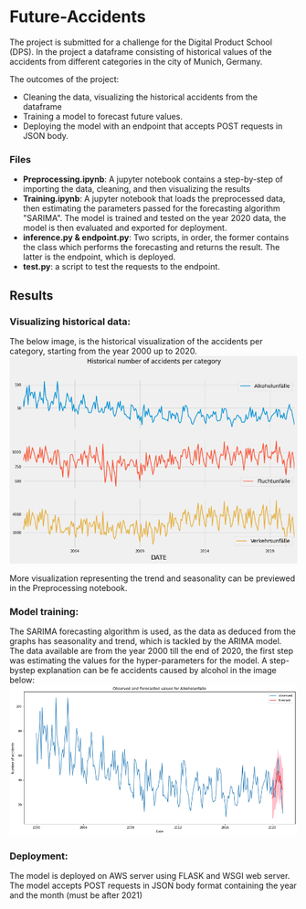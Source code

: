 # Future-Accidents

The project is submitted for a challenge for the Digital Product School (DPS). In the project a dataframe consisting of historical values of the accidents from different categories in the city of Munich, Germany.

 The outcomes of the project:
 - Cleaning the data,  visualizing the historical accidents from the dataframe
 - Training a model to forecast future values.
 - Deploying the model with an endpoint that accepts POST requests in JSON body.


### Files

 - **Preprocessing.ipynb**: A jupyter notebook contains a step-by-step of importing the data, cleaning, and then visualizing the results
 - **Training.ipynb**: A jupyter notebook that loads the preprocessed data, then estimating the parameters passed for the forecasting algorithm "SARIMA". The model is trained and tested on the year 2020 data, the model is then evaluated and exported for deployment.
 - **inference.py & endpoint.py**: Two scripts, in order, the former contains the class which performs the  forecasting and returns the result. The latter is the endpoint, which is deployed.
 - **test.py**: a script to test the requests to the endpoint.

## Results

### Visualizing historical data:
The below image, is the historical visualization of the accidents per category, starting from the year 2000 up to 2020.
![Historical_values](historical_accidents.png)  
  
 More visualization representing the trend and seasonality can be previewed in the Preprocessing notebook.
 
 ### Model training:
 
 The SARIMA forecasting algorithm is used, as the data as deduced from the graphs has seasonality and trend, which is tackled by the ARIMA model.
 The data available are from the year 2000 till the end of 2020, the first step was estimating the values for the hyper-parameters for the model. A step-bystep explanation can be fe accidents caused by alcohol in the image below:
 ![alcohol_forecast](Alcohol_forecast.png)  


 ### Deployment:
The model is deployed on AWS server using FLASK and WSGI web server.
The model accepts POST requests in JSON body format containing the year and the month (must be after 2021)


